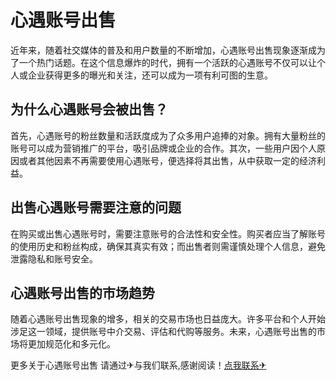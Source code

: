 # 心遇账号出售

近年来，随着社交媒体的普及和用户数量的不断增加，心遇账号出售现象逐渐成为了一个热门话题。在这个信息爆炸的时代，拥有一个活跃的心遇账号不仅可以让个人或企业获得更多的曝光和关注，还可以成为一项有利可图的生意。

## 为什么心遇账号会被出售？

首先，心遇账号的粉丝数量和活跃度成为了众多用户追捧的对象。拥有大量粉丝的账号可以成为营销推广的平台，吸引品牌或企业的合作。其次，一些用户因个人原因或者其他因素不再需要使用心遇账号，便选择将其出售，从中获取一定的经济利益。

## 出售心遇账号需要注意的问题

在购买或出售心遇账号时，需要注意账号的合法性和安全性。购买者应当了解账号的使用历史和粉丝构成，确保其真实有效；而出售者则需谨慎处理个人信息，避免泄露隐私和账号安全。

## 心遇账号出售的市场趋势

随着心遇账号出售现象的增多，相关的交易市场也日益庞大。许多平台和个人开始涉足这一领域，提供账号中介交易、评估和代购等服务。未来，心遇账号出售的市场将更加规范化和多元化。

更多关于心遇账号出售 请通过✈与我们联系,感谢阅读！[点我联系✈](https://u.k02.cc)